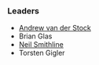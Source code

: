 ### Leaders

* [Andrew van der Stock](mailto:vanderaj@owasp.org)
* Brian Glas
* [Neil Smithline](mailto:neil.smithline@owasp.org)
* Torsten Gigler
